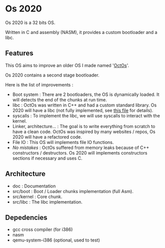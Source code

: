 # Os 2020

Os 2020 is a 32 bits OS.

Written in C and assembly (NASM), it provides a custom bootloader and a libc.

## Features

This OS aims to improve an older OS I made named '[OctOs](https://github.com/Cc618/OctOs)'.

Os 2020 contains a second stage bootloader.

Here is the list of improvements :

- Boot system : There are 2 bootloaders, the OS is dynamically loaded. It will detects the end of the chunks at run time.
- libc : OctOs was written in C++ and had a custom standard library. Os 2020 will have a libc (not fully implemented, see [this file](doc/libc.md) for details).
- syscalls : To implement the libc, we will use syscalls to interact with the kernel.
- Linker, architecture... : The goal is to write everything from scratch to have a clean code. OctOs was inspired by many websites / repos, Os 2020 will have a refactored code.
- File IO : This OS will implements file IO functions.
- _No mistakes_ : OctOs suffered from memory leaks because of C++ constructors / destructors. Os 2020 will implements constructors sections if necessary and uses C.

## Architecture

- doc : Documentation
- src/boot : Boot / Loader chunks implementation (full Asm).
- src/kernel : Core chunk.
- src/libc : The libc implementation.

## Depedencies

- gcc cross compiler (for i386)
- nasm
- qemu-system-i386 (optional, used to test)
